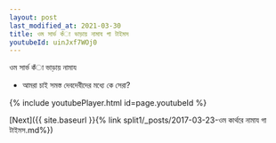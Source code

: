```yaml
---
layout: post
last_modified_at: 2021-03-30
title: ওম সার্ভ কঁা ভাড়ায় নামায গা টাইমস
youtubeId: uinJxf7WOj0
---
```

 
 
 ওম সার্ভ কঁা ভাড়ায় নামায  
 
 -  আমরা চাই সমস্ত দেবদেবীদের মধ্যে কে সেরা? 
 
  
 
  
 
 
 
 
 
 


{% include youtubePlayer.html id=page.youtubeId %}
 
[Next]({{ site.baseurl }}{% link  split1/_posts/2017-03-23-ওম কার্থরে নামায গা টাইমস.md%})
 

